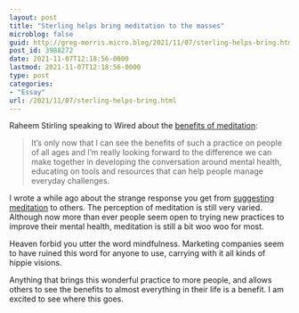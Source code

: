 ```yaml
---
layout: post
title: "Sterling helps bring meditation to the masses"
microblog: false
guid: http://greg-morris.micro.blog/2021/11/07/sterling-helps-bring.html
post_id: 3988272
date: 2021-11-07T12:18:56-0000
lastmod: 2021-11-07T12:18:56-0000
type: post
categories:
- "Essay"
url: /2021/11/07/sterling-helps-bring.html
---
```

<p>Raheem Stirling speaking to Wired about the <a href="https://www.menshealth.com/uk/mental-strength/a38170363/raheem-sterling-headspace-ambassador/">benefits of meditation</a>:</p><blockquote>It’s only now that I can see the benefits of such a practice on people of all ages and I’m really looking forward to the difference we can make together in developing the conversation around mental health, educating on tools and resources that can help people manage everyday challenges.</blockquote><p>I wrote a while ago about the strange response you get from <a href="https://gregmorris.co.uk/meditation-has-a-pr-problem/">suggesting meditation</a> to others. The perception of meditation is still very varied. Although now more than ever people seem open to trying new practices to improve their mental health, meditation is still a bit woo woo for most.</p><p>Heaven forbid you utter the word mindfulness. Marketing companies seem to have ruined this word for anyone to use, carrying with it all kinds of hippie visions.</p><p>Anything that brings this wonderful practice to more people, and allows others to see the benefits to almost everything in their life is a benefit. I am excited to see where this goes.</p>
